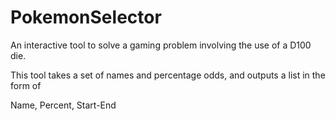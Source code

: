# PokemonSelector
An interactive tool to solve a gaming problem involving the use of a D100 die.

This tool takes a set of names and percentage odds, and outputs a list in the form of

Name, Percent, Start-End

